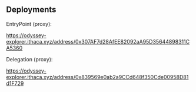 ## Deployments

EntryPoint (proxy):

https://odyssey-explorer.ithaca.xyz/address/0x307AF7d28AfEE82092aA95D35644898311CA5360

Delegation (proxy):

https://odyssey-explorer.ithaca.xyz/address/0x839569e0ab2a9CCd648f350Cde00958D81d1F729

